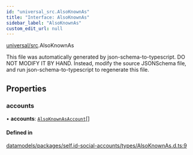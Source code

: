 ```yaml
---
id: "universal_src.AlsoKnownAs"
title: "Interface: AlsoKnownAs"
sidebar_label: "AlsoKnownAs"
custom_edit_url: null
---
```


[universal/src](../modules/universal_src.md).AlsoKnownAs

This file was automatically generated by json-schema-to-typescript.
DO NOT MODIFY IT BY HAND. Instead, modify the source JSONSchema file,
and run json-schema-to-typescript to regenerate this file.

## Properties

### accounts

• **accounts**: [`AlsoKnownAsAccount`](universal_src.AlsoKnownAsAccount.md)[]

#### Defined in

[datamodels/packages/self.id-social-accounts/types/AlsoKnownAs.d.ts:9](https://github.com/ceramicstudio/datamodels/blob/f5da70f/packages/self.id-social-accounts/types/AlsoKnownAs.d.ts#L9)
